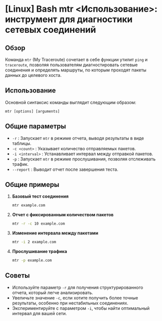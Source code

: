 # [Linux] Bash mtr <Использование>: инструмент для диагностики сетевых соединений

## Обзор
Команда `mtr` (My Traceroute) сочетает в себе функции утилит `ping` и `traceroute`, позволяя пользователям диагностировать сетевые соединения и определять маршруты, по которым проходят пакеты данных до целевого хоста.

## Использование
Основной синтаксис команды выглядит следующим образом:
```
mtr [options] [arguments]
```

## Общие параметры
- `-r` : Запускает `mtr` в режиме отчета, выводя результаты в виде таблицы.
- `-c <count>` : Указывает количество отправляемых пакетов.
- `-i <interval>` : Устанавливает интервал между отправкой пакетов.
- `-p` : Запускает `mtr` в режиме прослушивания, позволяя отслеживать трафик.
- `--report` : Выводит отчет после завершения теста.

## Общие примеры
1. **Базовый тест соединения**
   ```bash
   mtr example.com
   ```

2. **Отчет с фиксированным количеством пакетов**
   ```bash
   mtr -r -c 10 example.com
   ```

3. **Изменение интервала между пакетами**
   ```bash
   mtr -i 2 example.com
   ```

4. **Прослушивание трафика**
   ```bash
   mtr -p example.com
   ```

## Советы
- Используйте параметр `-r` для получения структурированного отчета, который легче анализировать.
- Увеличьте значение `-c`, если хотите получить более точные результаты, особенно при нестабильных соединениях.
- Экспериментируйте с параметром `-i`, чтобы найти оптимальный интервал для вашей сети.
